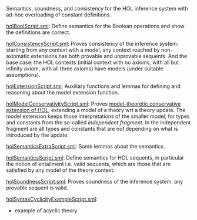 Semantics, soundness, and consistency for the HOL inference system
with ad-hoc overloading of constant definitions.

[holBoolScript.sml](holBoolScript.sml):
Define semantics for the Boolean operations and show the definitions are
correct.

[holConsistencyScript.sml](holConsistencyScript.sml):
Proves consistency of the inference system: starting from any context with a
model, any context reached by non-axiomatic extensions has both provable and
unprovable sequents. And the base case: the HOL contexts (initial context
with no axioms, with all but infinity axiom, with all three axioms) have
models (under suitable assumptions).

[holExtensionScript.sml](holExtensionScript.sml):
Auxiliary functions and lemmas for defining and reasoning about the
model extension function.

[holModelConservativityScript.sml](holModelConservativityScript.sml):
Proves [model-theoretic conservative extension of
HOL](https://doi.org/10.1016/j.entcs.2018.10.009), extending a model of a
theory wrt a theory update. The model extension keeps those interpretations of
the smaller model, for types and constants from the so-called *independent
fragment*. In the independent fragment are all types and constants that are
not depending on what is introduced by the update.

[holSemanticsExtraScript.sml](holSemanticsExtraScript.sml):
Some lemmas about the semantics.

[holSemanticsScript.sml](holSemanticsScript.sml):
Define semantics for HOL sequents, in particular the notion of entailment
i.e. valid sequents, which are those that are satisfied by any model of the
theory context.

[holSoundnessScript.sml](holSoundnessScript.sml):
Proves soundness of the inference system: any provable sequent is valid.

[holSyntaxCyclicityExampleScript.sml](holSyntaxCyclicityExampleScript.sml):
* example of acyclic theory
